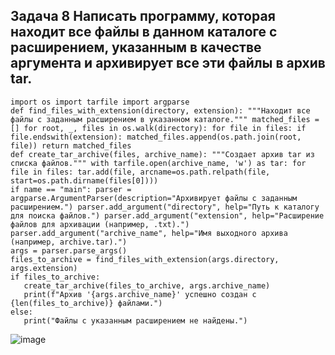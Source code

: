 ## Задача 8  Написать программу, которая находит все файлы в данном каталоге с расширением, указанным в качестве аргумента и архивирует все эти файлы в архив tar.
 ```
 import os import tarfile import argparse
def find_files_with_extension(directory, extension): """Находит все файлы с заданным расширением в указанном каталоге.""" matched_files = [] for root, _, files in os.walk(directory): for file in files: if file.endswith(extension): matched_files.append(os.path.join(root, file)) return matched_files
def create_tar_archive(files, archive_name): """Создает архив tar из списка файлов.""" with tarfile.open(archive_name, 'w') as tar: for file in files: tar.add(file, arcname=os.path.relpath(file, start=os.path.dirname(files[0])))
if name == "main": parser = argparse.ArgumentParser(description="Архивирует файлы с заданным расширением.") parser.add_argument("directory", help="Путь к каталогу для поиска файлов.") parser.add_argument("extension", help="Расширение файлов для архивации (например, .txt).") parser.add_argument("archive_name", help="Имя выходного архива (например, archive.tar).")
args = parser.parse_args()
files_to_archive = find_files_with_extension(args.directory, args.extension)
if files_to_archive:
    create_tar_archive(files_to_archive, args.archive_name)
    print(f"Архив '{args.archive_name}' успешно создан с {len(files_to_archive)} файлами.")
else:
    print("Файлы с указанным расширением не найдены.")
```
![image](https://github.com/user-attachments/assets/840a3741-cf01-4b96-93ea-d891a48c3db0)
